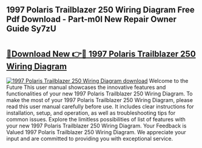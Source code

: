 ## 1997 Polaris Trailblazer 250 Wiring Diagram Free Pdf Download - Part-m0I New Repair Owner Guide Sy7zU

# <h2><a href="http://dfkf7zq.blite.top/?on=1997+Polaris+Trailblazer+250+Wiring+Diagram">🔗Download New 👉🔴 1997 Polaris Trailblazer 250 Wiring Diagram</a></h2>

[![1997 Polaris Trailblazer 250 Wiring Diagram download](https://i.imgur.com/lujVjoI.png)](http://dfkf7zq.blite.top/?on=1997+Polaris+Trailblazer+250+Wiring+Diagram)
Welcome to the Future This user manual showcases the innovative features and functionalities of your new 1997 Polaris Trailblazer 250 Wiring Diagram. To make the most of your 1997 Polaris Trailblazer 250 Wiring Diagram, please read this user manual carefully before use. It includes clear instructions for installation, setup, and operation, as well as troubleshooting tips for common issues. Explore the limitless possibilities of list of features with your new 1997 Polaris Trailblazer 250 Wiring Diagram. Your Feedback is Valued 1997 Polaris Trailblazer 250 Wiring Diagram. We appreciate your input and are committed to providing you with exceptional service.
